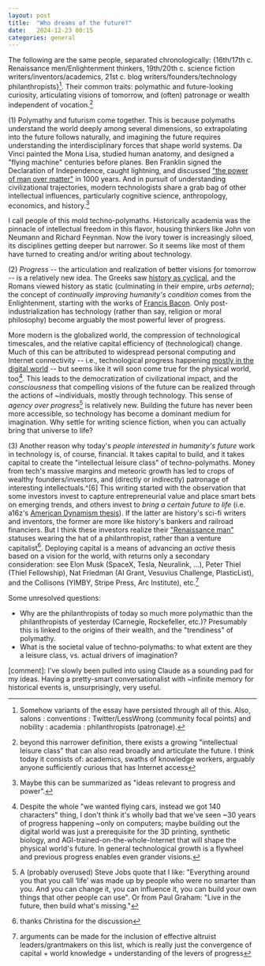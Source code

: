 ```yaml
---
layout: post
title:  "Who dreams of the future?"
date:   2024-12-23 00:15
categories: general
---
```


The following are the same people, separated chronologically: {16th/17th c. Renaissance men/Enlightenment thinkers, 19th/20th c. science fiction writers/inventors/academics, 21st c. blog writers/founders/technology philanthropists}[^1]. Their common traits: polymathic and future-looking curiosity, articulating visions of tomorrow, and (often) patronage or wealth independent of vocation.[^2] 

(1) Polymathy and futurism come together. This is because polymaths understand the world deeply among several dimensions, so extrapolating into the future follows naturally, and imagining the future requires understanding the interdisciplinary forces that shape world systems. Da Vinci painted the Mona Lisa, studied human anatomy, and designed a "flying machine" centuries before planes. Ben Franklin signed the Declaration of Independence, caught lightning, and discussed ["the power of man over matter"](https://founders.archives.gov/documents/Franklin/01-31-02-0325) in 1000 years. And in pursuit of understanding civilizational trajectories, modern technologists share a grab bag of other intellectual influences, particularly cognitive science, anthropology, economics, and history.[^3]

I call people of this mold techno-polymaths. Historically academia was the pinnacle of intellectual freedom in this flavor, housing thinkers like John von Neumann and Richard Feynman. Now the ivory tower is increasingly siloed, its disciplines getting deeper but narrower. So it seems like most of them have turned to creating and/or writing about technology.

(2) *Progress* -- the articulation and realization of better visions ƒor tomorrow -- is a relatively new idea. The Greeks saw [history as cyclical](https://www.depts.ttu.edu/westernciv/mc_progress/progress_unit2.php), and the Romans viewed history as static (culminating in their empire, *urbs aeterna*); the concept of *continually improving humanity's condition* comes from the Enlightenment, starting with the works of [Francis Bacon](https://plato.stanford.edu/entries/francis-bacon/). Only post-industrialization has technology (rather than say, religion or moral philosophy) become arguably the most powerful lever of progress.

More modern is the globalized world, the compression of technological timescales, and the relative capital efficiency of (technological) change. Much of this can be attributed to widespread personal computing and Internet connectivity -- i.e., technological progress happening [mostly in the digital world](https://foundersfund.com/2017/01/manifesto/) -- but seems like it will soon come true for the physical world, too[^4]. This leads to the democratization of civilizational impact, and the *consciousness* that compelling visions of the future can be realized through the actions of ~individuals, mostly through technology. This sense of *agency over progress*[^5] is relatively new. Building the future has never been more accessible, so technology has become a dominant medium for imagination. Why settle for writing science fiction, when you can actually bring that universe to life?

(3) Another reason why today's *people interested in humanity's future* work in technology is, of course, financial. It takes capital to build, and it takes capital to create the "intellectual leisure class" of techno-polymaths. Money from tech's massive margins and meteoric growth has led to crops of wealthy founders/investors, and (directly or indirectly) patronage of interesting intellectuals.^[6] This writing started with the observation that some investors invest to capture entrepreneurial value and place smart bets on emerging trends, and others invest to *bring a certain future to life* (i.e. a16z's [American Dynamism thesis](https://a16z.com/american-dynamism/)). If the latter are history's sci-fi writers and inventors, the former are more like history's bankers and railroad financiers. But I think these investors realize their ["Renaissance man"](https://x.com/gerad_t0d/status/1873443612509528226) statuses wearing the hat of a philanthropist, rather than a venture capitalist[^7]. Deploying capital is a means of advancing an *active* thesis based on a vision for the world, with returns only a secondary consideration: see Elon Musk (SpaceX, Tesla, Neuralink, ...), Peter Thiel (Thiel Fellowship), Nat Friedman (AI Grant, Vesuvius Challenge, PlasticList), and the Collisons (YIMBY, Stripe Press, Arc Institute), etc.[^8] 

Some unresolved questions:
- Why are the philanthropists of today so much more polymathic than the philanthropists of yesterday (Carnegie, Rockefeller, etc.)? Presumably this is linked to the origins of their wealth, and the "trendiness" of polymathy.
- What is the societal value of techno-polymaths: to what extent are they a leisure class, vs. actual drivers of imagination?

[^1]: Somehow variants of the essay have persisted through all of this. Also, salons : conventions : Twitter/LessWrong (community focal points) and nobility : academia : philanthropists (patronage).

[^2]: beyond this narrower definition, there exists a growing "intellectual leisure class" that can also read broadly and articulate the future. I think today it consists of: academics, swaths of knowledge workers, arguably anyone sufficiently curious that has Internet access

[^3]: Maybe this can be summarized as "ideas relevant to progress and power".

[^4]: Despite the whole "we wanted flying cars, instead we got 140 characters" thing, I don't think it's wholly bad that we've seen ~30 years of progress happening ~only on computers; maybe building out the digital world was just a prerequisite for the 3D printing, synthetic biology, and AGI-trained-on-the-whole-Internet that will shape the physical world's future. In general technological growth is a flywheel and previous progress enables even grander visions.

[^5]: A (probably overused) Steve Jobs quote that I like: "Everything around you that you call ‘life’ was made up by people who were no smarter than you. And you can change it, you can influence it, you can build your own things that other people can use". Or from Paul Graham: "Live in the future, then build what's missing."

[^6]: Substack subscriptions, many grant/fellowship programs

[^7]: thanks Christina for the discussion

[^8]: arguments can be made for the inclusion of effective altruist leaders/grantmakers on this list, which is really just the convergence of capital + world knowledge + understanding of the levers of progress

[comment]: I've slowly been pulled into using Claude as a sounding pad for my ideas. Having a pretty-smart conversationalist with ~infinite memory for historical events is, unsurprisingly, very useful.